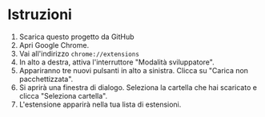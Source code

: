 # Istruzioni

1. Scarica questo progetto da GitHub
2. Apri Google Chrome.
2. Vai all'indirizzo `chrome://extensions`
3. In alto a destra, attiva l'interruttore "Modalità sviluppatore".
4. Appariranno tre nuovi pulsanti in alto a sinistra. Clicca su "Carica non pacchettizzata".
5. Si aprirà una finestra di dialogo. Seleziona la cartella che hai scaricato e clicca "Seleziona cartella".
6. L'estensione apparirà nella tua lista di estensioni.